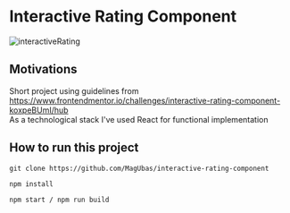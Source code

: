 # Interactive Rating Component
![interactiveRating](https://user-images.githubusercontent.com/105423536/213127027-67a3ceb1-4677-429a-ba94-08ea484dce64.gif)


## Motivations  
Short project using guidelines from https://www.frontendmentor.io/challenges/interactive-rating-component-koxpeBUmI/hub <br />
As a technological stack I've used React for functional implementation

## How to run this project  
```
git clone https://github.com/MagUbas/interactive-rating-component

npm install

npm start / npm run build
```

